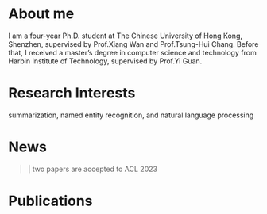# About me
I am a four-year Ph.D. student at The Chinese University of Hong Kong, Shenzhen, supervised by Prof.Xiang Wan and Prof.Tsung-Hui Chang. 
Before that, I received a master’s degree in computer science and technology from Harbin Institute of Technology, supervised by Prof.Yi Guan.

# Research Interests
summarization, named entity recognition, and natural language processing

# News
>|  two papers are accepted to ACL 2023

# Publications


